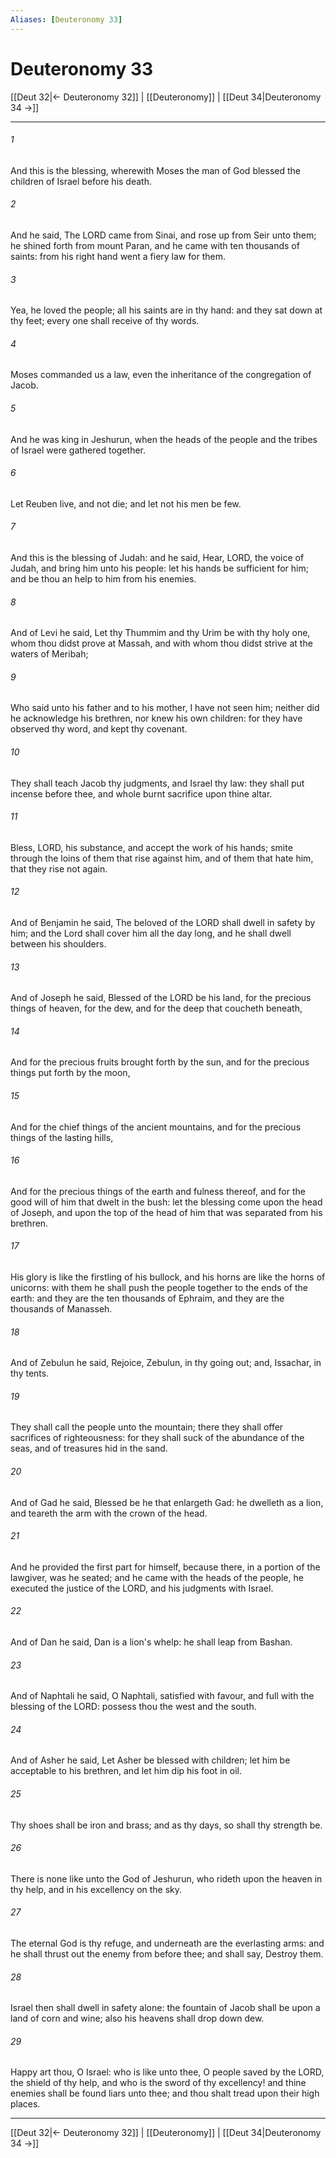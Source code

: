 ```yaml
---
Aliases: [Deuteronomy 33]
---
```

# Deuteronomy 33

[[Deut 32|← Deuteronomy 32]] | [[Deuteronomy]] | [[Deut 34|Deuteronomy 34 →]]
***



###### 1 
And this is the blessing, wherewith Moses the man of God blessed the children of Israel before his death. 

###### 2 
And he said, The LORD came from Sinai, and rose up from Seir unto them; he shined forth from mount Paran, and he came with ten thousands of saints: from his right hand went a fiery law for them. 

###### 3 
Yea, he loved the people; all his saints are in thy hand: and they sat down at thy feet; every one shall receive of thy words. 

###### 4 
Moses commanded us a law, even the inheritance of the congregation of Jacob. 

###### 5 
And he was king in Jeshurun, when the heads of the people and the tribes of Israel were gathered together. 

###### 6 
Let Reuben live, and not die; and let not his men be few. 

###### 7 
And this is the blessing of Judah: and he said, Hear, LORD, the voice of Judah, and bring him unto his people: let his hands be sufficient for him; and be thou an help to him from his enemies. 

###### 8 
And of Levi he said, Let thy Thummim and thy Urim be with thy holy one, whom thou didst prove at Massah, and with whom thou didst strive at the waters of Meribah; 

###### 9 
Who said unto his father and to his mother, I have not seen him; neither did he acknowledge his brethren, nor knew his own children: for they have observed thy word, and kept thy covenant. 

###### 10 
They shall teach Jacob thy judgments, and Israel thy law: they shall put incense before thee, and whole burnt sacrifice upon thine altar. 

###### 11 
Bless, LORD, his substance, and accept the work of his hands; smite through the loins of them that rise against him, and of them that hate him, that they rise not again. 

###### 12 
And of Benjamin he said, The beloved of the LORD shall dwell in safety by him; and the Lord shall cover him all the day long, and he shall dwell between his shoulders. 

###### 13 
And of Joseph he said, Blessed of the LORD be his land, for the precious things of heaven, for the dew, and for the deep that coucheth beneath, 

###### 14 
And for the precious fruits brought forth by the sun, and for the precious things put forth by the moon, 

###### 15 
And for the chief things of the ancient mountains, and for the precious things of the lasting hills, 

###### 16 
And for the precious things of the earth and fulness thereof, and for the good will of him that dwelt in the bush: let the blessing come upon the head of Joseph, and upon the top of the head of him that was separated from his brethren. 

###### 17 
His glory is like the firstling of his bullock, and his horns are like the horns of unicorns: with them he shall push the people together to the ends of the earth: and they are the ten thousands of Ephraim, and they are the thousands of Manasseh. 

###### 18 
And of Zebulun he said, Rejoice, Zebulun, in thy going out; and, Issachar, in thy tents. 

###### 19 
They shall call the people unto the mountain; there they shall offer sacrifices of righteousness: for they shall suck of the abundance of the seas, and of treasures hid in the sand. 

###### 20 
And of Gad he said, Blessed be he that enlargeth Gad: he dwelleth as a lion, and teareth the arm with the crown of the head. 

###### 21 
And he provided the first part for himself, because there, in a portion of the lawgiver, was he seated; and he came with the heads of the people, he executed the justice of the LORD, and his judgments with Israel. 

###### 22 
And of Dan he said, Dan is a lion's whelp: he shall leap from Bashan. 

###### 23 
And of Naphtali he said, O Naphtali, satisfied with favour, and full with the blessing of the LORD: possess thou the west and the south. 

###### 24 
And of Asher he said, Let Asher be blessed with children; let him be acceptable to his brethren, and let him dip his foot in oil. 

###### 25 
Thy shoes shall be iron and brass; and as thy days, so shall thy strength be. 

###### 26 
There is none like unto the God of Jeshurun, who rideth upon the heaven in thy help, and in his excellency on the sky. 

###### 27 
The eternal God is thy refuge, and underneath are the everlasting arms: and he shall thrust out the enemy from before thee; and shall say, Destroy them. 

###### 28 
Israel then shall dwell in safety alone: the fountain of Jacob shall be upon a land of corn and wine; also his heavens shall drop down dew. 

###### 29 
Happy art thou, O Israel: who is like unto thee, O people saved by the LORD, the shield of thy help, and who is the sword of thy excellency! and thine enemies shall be found liars unto thee; and thou shalt tread upon their high places.

***
[[Deut 32|← Deuteronomy 32]] | [[Deuteronomy]] | [[Deut 34|Deuteronomy 34 →]]
